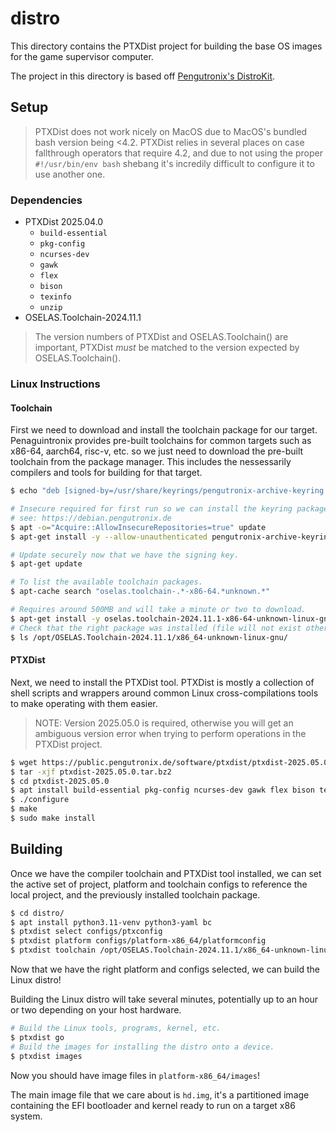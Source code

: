 # distro

This directory contains the PTXDist project for building the base OS images for the game supervisor computer. 

The project in this directory is based off [Pengutronix's DistroKit](https://git.pengutronix.de/cgit/DistroKit/).

## Setup

> PTXDist does not work nicely on MacOS due to MacOS's bundled bash version being <4.2. PTXDist relies in several places on case fallthrough operators that require 4.2, and due to not using the proper `#!/usr/bin/env bash` shebang it's incredily difficult to configure it to use another one.

### Dependencies

 - PTXDist 2025.04.0
 	- `build-essential`
	- `pkg-config`
	- `ncurses-dev`
	- `gawk`
	- `flex`
	- `bison`
	- `texinfo`
	- `unzip`
 - OSELAS.Toolchain-2024.11.1

> The version numbers of PTXDist and OSELAS.Toolchain() are important, PTXDist _must_ be matched to the version expected by OSELAS.Toolchain().

### Linux Instructions

#### Toolchain

First we need to download and install the toolchain package for our target. Penaguintronix provides pre-built toolchains for common targets such as x86-64, aarch64, risc-v, etc. so we just need to download the pre-built toolchain from the package manager. This includes the nessessarily compilers and tools for building for that target.

```bash
$ echo "deb [signed-by=/usr/share/keyrings/pengutronix-archive-keyring.gpg] http://debian.pengutronix.de/debian/ bookworm main contrib non-free" > /etc/apt/sources.list.d/pengutronix.list

# Insecure required for first run so we can install the keyring package.
# see: https://debian.pengutronix.de
$ apt -o="Acquire::AllowInsecureRepositories=true" update
$ apt-get install -y --allow-unauthenticated pengutronix-archive-keyring

# Update securely now that we have the signing key.
$ apt-get update

# To list the available toolchain packages.
$ apt-cache search "oselas.toolchain-.*-x86-64.*unknown.*"

# Requires around 500MB and will take a minute or two to download.
$ apt-get install -y oselas.toolchain-2024.11.1-x86-64-unknown-linux-gnu-gcc-14.2.1-clang-19.1.7-glibc-2.40-binutils-2.43.1-kernel-6.11.6-sanitized
# Check that the right package was installed (file will not exist otherwise)
$ ls /opt/OSELAS.Toolchain-2024.11.1/x86_64-unknown-linux-gnu/
```

#### PTXDist

Next, we need to install the PTXDist tool. PTXDist is mostly a collection of shell scripts and wrappers around common Linux cross-compilations tools to make operating with them easier.

> NOTE: Version 2025.05.0 is required, otherwise you will get an ambiguous version error when trying to perform operations in the PTXDist project.

```bash
$ wget https://public.pengutronix.de/software/ptxdist/ptxdist-2025.05.0.tar.bz2
$ tar -xjf ptxdist-2025.05.0.tar.bz2
$ cd ptxdist-2025.05.0
$ apt install build-essential pkg-config ncurses-dev gawk flex bison texinfo unzip
$ ./configure
$ make
$ sudo make install
```

## Building

Once we have the compiler toolchain and PTXDist tool installed, we can set the active set of project, platform and toolchain configs to reference the local project, and the previously installed toolchain package.

```bash
$ cd distro/
$ apt install python3.11-venv python3-yaml bc 
$ ptxdist select configs/ptxconfig
$ ptxdist platform configs/platform-x86_64/platformconfig
$ ptxdist toolchain /opt/OSELAS.Toolchain-2024.11.1/x86_64-unknown-linux-gnu/gcc-14.2.1-clang-19.1.7-glibc-2.40-binutils-2.43.1-kernel-6.11.6-sanitized/bin
```

Now that we have the right platform and configs selected, we can build the Linux distro!

Building the Linux distro will take several minutes, potentially up to an hour or two depending on your host hardware.

```bash
# Build the Linux tools, programs, kernel, etc.
$ ptxdist go
# Build the images for installing the distro onto a device.
$ ptxdist images
```

Now you should have image files in `platform-x86_64/images`!

The main image file that we care about is `hd.img`, it's a partitioned image containing the EFI bootloader and kernel ready to run on a target x86 system.
